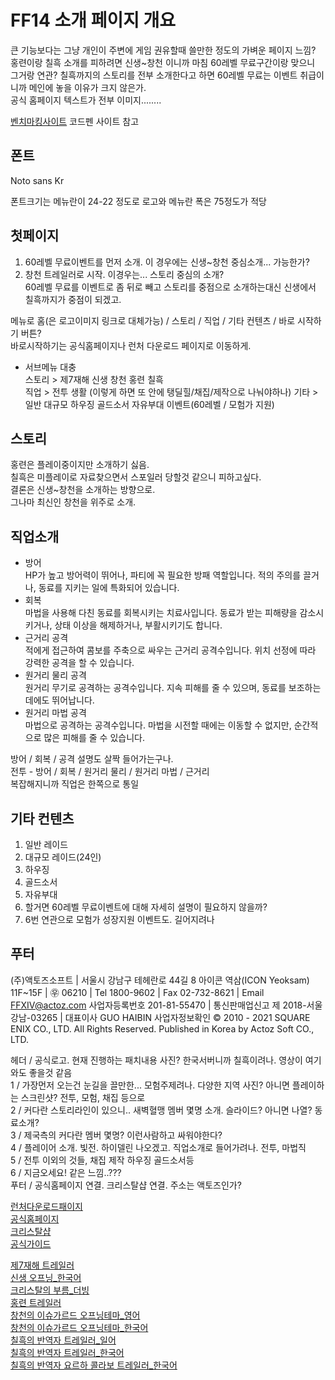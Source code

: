 # FF14 소개 페이지 개요

큰 기능보다는 그냥 개인이 주변에 게임 권유할때 쓸만한 정도의 가벼운 페이지 느낌?  
홍련이랑 칠흑 소개를 피하려면 신생~창천 이니까 마침 60레벨 무료구간이랑 맞으니 그거랑 연관?
칠흑까지의 스토리를 전부 소개한다고 하면 60레벨 무료는 이벤트 취급이니까 메인에 놓을 이유가 크지 않은가.  
공식 홈페이지 텍스트가 전부 이미지........ 

[벤치마킹사이트](https://www.ff14.co.kr/Events/Fanfest2019/Main)
코드펜 사이트 참고

## 폰트
Noto sans Kr 

폰트크기는 메뉴란이 24-22 정도로
로고와 메뉴란 폭은 75정도가 적당

## 첫페이지
1. 60레벨 무료이벤트를 먼저 소개. 이 경우에는 신생~창천 중심소개... 가능한가?  
2. 창천 트레일러로 시작. 이경우는... 스토리 중심의 소개?  
60레벨 무료를 이벤트로 좀 뒤로 빼고 스토리를 중점으로 소개하는대신 신생에서 칠흑까지가 중점이 되겠고. 

메뉴로 홈(은 로고이미지 링크로 대체가능) /  스토리 / 직업 / 기타 컨텐츠 / 바로 시작하기 버튼?  
바로시작하기는 공식홈페이지나 런처 다운로드 페이지로 이동하게.
- 서브메뉴 대충  
스토리 > 제7재해 신생 창천 홍련 칠흑  
직업 > 전투 생활 (이렇게 하면 또 안에 탱딜힐/채집/제작으로 나눠야하나)
기타 > 일반 대규모 하우징 골드소서 자유부대 이벤트(60레벨 / 모험가 지원)

## 스토리 
홍련은 플레이중이지만 소개하기 싫음.  
칠흑은 미플레이로 자료찾으면서 스포일러 당할것 같으니 피하고싶다.  
결론은 신생~창천을 소개하는 방향으로.  
그나마 최신인 창천을 위주로 소개.

## 직업소개
- 방어  
HP가 높고 방어력이 뛰어나, 파티에 꼭 필요한 방패 역할입니다.
적의 주의를 끌거나, 동료를 지키는 일에 특화되어 있습니다.
- 회복  
마법을 사용해 다친 동료를 회복시키는 치료사입니다.
동료가 받는 피해량을 감소시키거나, 상태 이상을 해제하거나, 부활시키기도 합니다.
- 근거리 공격  
적에게 접근하여 콤보를 주축으로 싸우는 근거리 공격수입니다.
위치 선정에 따라 강력한 공격을 할 수 있습니다.
- 원거리 물리 공격  
원거리 무기로 공격하는 공격수입니다.
지속 피해를 줄 수 있으며, 동료를 보조하는 데에도 뛰어납니다.
- 원거리 마법 공격  
마법으로 공격하는 공격수입니다.
마법을 시전할 때에는 이동할 수 없지만, 순간적으로 많은 피해를 줄 수 있습니다.  

방어 / 회복 / 공격 설명도 살짝 들어가는구나.  
전투 - 방어 / 회복 / 원거리 물리 / 원거리 마법 / 근거리  
복잡해지니까 직업은 한쪽으로 통일

## 기타 컨텐츠
1. 일반 레이드  
2. 대규모 레이드(24인)  
3. 하우징
4. 골드소서
5. 자유부대
6. 할거면 60레벨 무료이벤트에 대해 자세히 설명이 필요하지 않을까?
7. 6번 연관으로 모험가 성장지원 이벤트도. 길어지려나

## 푸터
(주)액토즈소프트 | 서울시 강남구 테헤란로 44길 8 아이콘 역삼(ICON Yeoksam) 11F~15F | ㉾ 06210 | Tel 1800-9602 | Fax 02-732-8621 | Email FFXIV@actoz.com
사업자등록번호 201-81-55470 | 통신판매업신고 제 2018-서울강남-03265 | 대표이사 GUO HAIBIN 사업자정보확인
© 2010 - 2021 SQUARE ENIX CO., LTD. All Rights Reserved. Published in Korea by Actoz Soft CO., LTD.


헤더 / 공식로고. 현재 진행하는 패치내용 사진? 한국서버니까 칠흑이려나. 영상이 여기와도 좋을것 같음  
1 / 가장먼저 오는건 눈길을 끌만한... 모험주제려나. 다양한 지역 사진? 아니면 플레이하는 스크린샷? 전투, 모험, 채집 등으로  
2 / 커다란 스토리라인이 있으니.. 새벽혈맹 멤버 몇명 소개. 슬라이드? 아니면 나열? 동료소개?  
3 / 제국측의 커다란 멤버 몇명? 이런사람하고 싸워야한다?  
4 / 플레이어 소개. 빛전. 하이델린 나오겠고. 직업소개로 들어가려나. 전투, 마법직   
5 / 전투 이외의 것들, 채집 제작 하우징 골드소서등  
6 / 지금오세요! 같은 느낌..???  
푸터 / 공식홈페이지 연결. 크리스탈샵 연결. 주소는 액토즈인가?

[런처다운로드패이지](https://www.ff14.co.kr/download)  
[공식홈페이지](https://www.ff14.co.kr/main)  
[크리스탈샵](https://www.ff14.co.kr/shop)  
[공식가이드](http://guide.ff14.co.kr/)

[제7재해 트레일러](https://www.youtube.com/watch?v=sGBu37ZDXbI)  
[신생 오프닝_한국어](https://www.youtube.com/watch?v=3vJgfHXaFw0)  
[크리스탈의 부름_더빙](https://www.youtube.com/watch?v=Am-qPLZcf4k)  
[홍련 트레일러](https://www.youtube.com/watch?v=HpQzM--PjOQ)  
[창천의 이슈가르드 오프닝테마_영어](https://www.youtube.com/watch?v=FtuwltmTp9I)  
[창천의 이슈가르드 오프닝테마_한국어](https://www.youtube.com/watch?v=zaVkKzP3HWE)  
[칠흑의 반역자 트레일러_일어](https://www.youtube.com/watch?v=pBuUkd5uakk)  
[칠흑의 반역자 트레일러_한국어](https://www.youtube.com/watch?v=eehfZI2C_w0)  
[칠흑의 반역자 요르하 콜라보 트레일러_한국어](https://www.youtube.com/watch?v=_50ieZZJJ6g&t=47s)  
